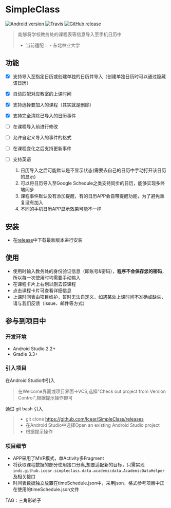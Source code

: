 # SimpleClass

[![Android version](https://img.shields.io/badge/Android-5.0%2B-brightgreen.svg)](https://github.com/Icear/SimpleClass/release/latest/) [![Travis](https://img.shields.io/travis/Icear/SimpleClass.svg)](https://github.com/Icear/SimpleClass/releases/latest/) [![GitHub release](https://img.shields.io/github/release/Icear/SimpleClass.svg)](https://github.com/Icear/SimpleClass/releases/latest/)



> 能够将学校教务处的课程表等信息导入至手机日历中
>- 当前适配：
    - 东北林业大学

## 功能

- [x] 支持导入至指定日历或创建单独的日历并导入（创建单独日历时可以通过隐藏该日历）
- [x] 自动匹配对应教室的上课时间
- [x] 支持选择要加入的课程（其实就是删除）
- [x] 支持完全清除已导入的日历事件
- [ ] 在课程导入前进行修改
- [ ] 允许自定义导入的事件的格式
- [ ] 在课程变化之后支持更新事件
- [ ] 支持英语


	1. 日历导入之后可能默认是不显示状态(需要去自己的日历中手动打开该日历的显示)
	2. 可以将日历导入至Google Schedule之类支持同步的日历，能够实现多终端同步
	3. 课程事件默认没有添加提醒，有的日历APP会自带提醒功能，为了避免重复没有加入
	4. 不同的手机日历APP显示效果可能不一样
	
## 安装
- 在[release](https://github.com/Icear/SimpleClass/releases/latest/)中下载最新版本进行安装


## 使用

- 使用时输入教务处的身份验证信息（即账号&密码），**程序不会保存您的密码**，所以每一次使用时均需要手动输入
- 在课程卡片上右划以删去该课程
- 点击课程卡片可查看详细信息
- 上课时间表由项目维护，暂时无法自定义，如遇某处上课时间不准确或缺失，请与我们反馈（issue、邮件等方式）

## 参与到项目中

### 开发环境

- Android Studio 2.2+
- Gradle 3.3+

### 引入项目

在Android Studio中引入
> 在Welcome界面或项目界面->VCS,选择"Check out project from Version Control",根据提示操作即可

通过 git bash 引入
> - git clone https://github.com/Icear/SimpleClass/releases
> - 在Android Studio中选择Open an existing Android Studio project 
> - 根据提示操作

### 项目细节

- APP采用了MVP模式，单Activity多Fragment
- 将获取课程数据的部分使用接口分离,想要适配新的目标，只需实现`indi.github.icear.simpleclass.data.academicdata.AcademicDataHelper`及相关接口
- 时间表数据独立放置在timeSchedule.json中，采用json，格式参考项目中正在使用的timeSchedule.json文件


TAG：三角形轮子
